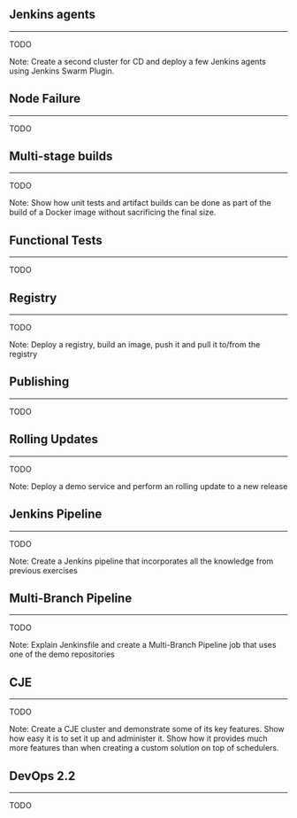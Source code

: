 ## Jenkins agents

---

TODO

Note:
Create a second cluster for CD and deploy a few Jenkins agents using Jenkins Swarm Plugin.


## Node Failure

---

TODO


## Multi-stage builds

---

TODO

Note:
Show how unit tests and artifact builds can be done as part of the build of a Docker image without sacrificing the final size.


## Functional Tests

---

TODO


## Registry

---

TODO

Note:
Deploy a registry, build an image, push it and pull it to/from the registry


## Publishing

---

TODO


## Rolling Updates

---

TODO

Note:
Deploy a demo service and perform an rolling update to a new release


## Jenkins Pipeline

---

TODO

Note:
Create a Jenkins pipeline that incorporates all the knowledge from previous exercises


## Multi-Branch Pipeline

---

TODO

Note:
Explain Jenkinsfile and create a Multi-Branch Pipeline job that uses one of the demo repositories


## CJE

---

TODO

Note:
Create a CJE cluster and demonstrate some of its key features. Show how easy it is to set it up and administer it. Show how it provides much more features than when creating a custom solution on top of schedulers.


## DevOps 2.2

---

TODO